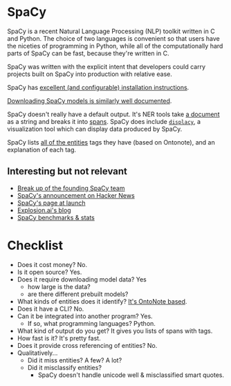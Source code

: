 # SpaCy

SpaCy is a recent Natural Language Processing (NLP) toolkit written in C and Python.  The choice of two languages is convenient so that users have the niceties of programming in Python, while all of the computationally hard parts of SpaCy can be fast, because they're written in C.

SpaCy was written with the explicit intent that developers could carry projects built on SpaCy into production with relative ease.

SpaCy has [excellent (and configurable) installation instructions](https://spacy.io/usage/).

[Downloading SpaCy models is similarly well documented](https://spacy.io/usage/models).

SpaCy doesn't really have a default output.  It's NER tools take [a document](https://spacy.io/api/doc) as a string and breaks it into [spans](https://spacy.io/api/span).  SpaCy does include [`displacy`](https://spacy.io/usage/visualizers), a visualization tool which can display data produced by SpaCy.

SpaCy lists [all of the entities][spacy_entity_list] tags they have (based on Ontonote), and an explanation of each tag.

## Interesting but not relevant

- [Break up of the founding SpaCy team](https://github.com/explosion/spaCy/issues/462)
- [SpaCy's announcement on Hacker News](https://news.ycombinator.com/item?id=8942783)
- [SpaCy's page at launch](https://web.archive.org/web/20150126012110/http://honnibal.github.io/spaCy/)
- [Explosion.ai's blog](https://explosion.ai/blog)
- [SpaCy benchmarks & stats](https://spacy.io/usage/facts-figures)

# Checklist

- Does it cost money?   No.
- Is it open source?    Yes.
- Does it require downloading model data? Yes
    - how large is the data?
    - are there different prebuilt models?
- What kinds of entities does it identify?  [It's OntoNote based][spacy_entity_list].
- Does it have a CLI?  No.
- Can it be integrated into another program?  Yes.
    - If so, what programming languages? Python.
- What kind of output do you get? It gives you lists of spans with tags.
- How fast is it? It's pretty fast.
- Does it provide cross referencing of entities? No.
- Qualitatively...
    - Did it miss entities?  A few?  A lot?
    - Did it misclassify entities?
        - SpaCy doesn't handle unicode well & misclassified smart quotes.


[spacy_entity_list]: https://spacy.io/api/annotation#named-entities
